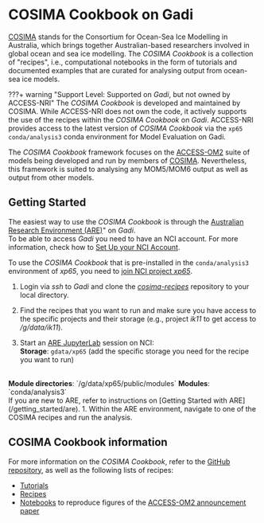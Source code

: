 # COSIMA Cookbook on Gadi


<a href="https://cosima.org.au/" target="_blank">COSIMA</a> stands for the Consortium for Ocean-Sea Ice Modelling in Australia, which brings together Australian-based researchers involved in global ocean and sea ice modelling. The <i>COSIMA Cookbook</i> is a collection of "recipes", i.e., computational notebooks in the form of tutorials and documented examples that are curated for analysing output from ocean-sea ice models.

???+ warning "Support Level: Supported on <i>Gadi</i>, but not owned by ACCESS-NRI"
    <!-- Who develped the tool? -->
    The <i>COSIMA Cookbook</i> is developed and maintained by COSIMA. While ACCESS-NRI does not own the code, it actively supports the use of the recipes within the <i>COSIMA Cookbook</i> on <i>Gadi</i>. 
    ACCESS-NRI provides access to the latest version of <i>COSIMA Cookbook</i> via the `xp65` `conda/analysis3` conda environment for Model Evaluation on Gadi.

The <i>COSIMA Cookbook</i> framework focuses on the <a href="/models/access-om">ACCESS-OM2</a> suite of models being developed and run by members of <a href="https://cosima.org.au/" target="_blank">COSIMA</a>. Nevertheless, this framework is suited to analysing any MOM5/MOM6 output as well as output from other models.

## Getting Started

The easiest way to use the _COSIMA Cookbook_ is through the [Australian Research Environment (ARE)](https://are.nci.org.au)" on _Gadi_.<br>
To be able to access _Gadi_ you need to have an NCI account. For more information, check how to [Set Up your NCI Account](/getting_started/set_up_nci_account).

To use the <i>COSIMA Cookbook</i> that is pre-installed in the `conda/analysis3` environment of *xp65*, you need to <a href="https://my.nci.org.au/mancini/project/xp65" target="_blank">join NCI project *xp65*</a>.

1. Login  via *ssh* to <i>Gadi</i> and clone the <a href="https://github.com/COSIMA/cosima-recipes" target="_blank"><i>cosima-recipes</i></a> repository to your local directory.  

2. Find the recipes that you want to run and make sure you have access to the specific projects and their storage (e.g., project *ik11* to get access to */g/data/ik11*).

3. Start an <a href="https://are.nci.org.au" target="_blank">ARE JupyterLab</a> session on NCI:  
  <b>Storage</b>: `gdata/xp65` (add the specific storage you need for the recipe you want to run)
  <br>
  <b>Module directories</b>: `/g/data/xp65/public/modules`  
  <b>Modules</b>: `conda/analysis3`
  <br>
  If you are new to ARE, refer to instructions on [Getting Started with ARE](/getting_started/are).
1. Within the ARE environment, navigate to one of the COSIMA recipes and run the analysis.

## COSIMA Cookbook information

For more information on the <i>COSIMA Cookbook</i>, refer to the <a href="https://github.com/COSIMA/cosima-recipes" target="_blank">GitHub repository</a>, as well as the following lists of recipes:

- <a href="https://cosima-recipes.readthedocs.io/en/latest/cooking-lessons-101/index.html" target="_blank">Tutorials</a>
- <a href="https://cosima-recipes.readthedocs.io/en/latest/appetisers.html" target="_blank">Recipes</a>
- <a href="https://github.com/COSIMA/cosima-recipes/tree/cosima_cookbook/ACCESS-OM2-GMD-Paper-Figs" target="_blank">Notebooks</a> to reproduce figures of the <a href="https://gmd.copernicus.org/articles/13/401/2020/" target="_blank">ACCESS-OM2 announcement paper</a>


